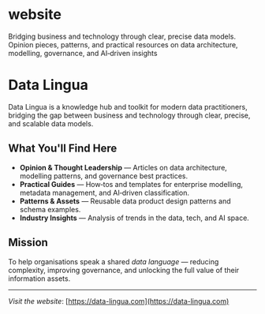 # website
Bridging business and technology through clear, precise data models. Opinion pieces, patterns, and practical resources on data architecture, modelling, governance, and AI‑driven insights

# Data Lingua

Data Lingua is a knowledge hub and toolkit for modern data practitioners, bridging the gap between business and technology through clear, precise, and scalable data models.

## What You'll Find Here
- **Opinion & Thought Leadership** — Articles on data architecture, modelling patterns, and governance best practices.
- **Practical Guides** — How‑tos and templates for enterprise modelling, metadata management, and AI‑driven classification.
- **Patterns & Assets** — Reusable data product design patterns and schema examples.
- **Industry Insights** — Analysis of trends in the data, tech, and AI space.

## Mission
To help organisations speak a shared *data language* — reducing complexity, improving governance, and unlocking the full value of their information assets.

---
*Visit the website*: [https://data-lingua.com](https://data-lingua.com)
